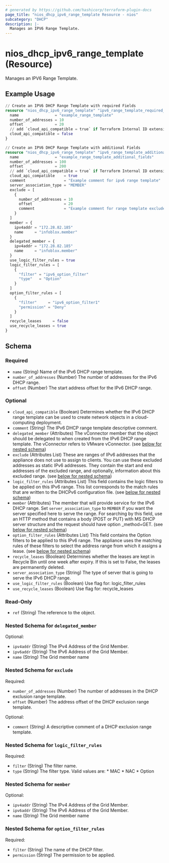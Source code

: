 ```yaml
---
# generated by https://github.com/hashicorp/terraform-plugin-docs
page_title: "nios_dhcp_ipv6_range_template Resource - nios"
subcategory: "DHCP"
description: |-
  Manages an IPV6 Range Template.
---
```


# nios_dhcp_ipv6_range_template (Resource)

Manages an IPV6 Range Template.

## Example Usage

```terraform
// Create an IPV6 DHCP Range Template with required Fields
resource "nios_dhcp_ipv6_range_template" "ipv6_range_template_required_fields" {
  name                = "example_range_template"
  number_of_addresses = 10
  offset              = 20
  // add `cloud_api_compatible = true` if Terraform Internal ID extensible attribute has cloud access
  cloud_api_compatible = false
}

// Create an IPV6 DHCP Range Template with additional Fields
resource "nios_dhcp_ipv6_range_template" "ipv6_range_template_additional_fields" {
  name                = "example_range_template_additional_fields"
  number_of_addresses = 100
  offset              = 200
  // add `cloud_api_compatible = true` if Terraform Internal ID extensible attribute has cloud access
  cloud_api_compatible    = true
  comment                 = "Example comment for ipv6 range template"
  server_association_type = "MEMBER"
  exclude = [
    {
      number_of_addresses = 10
      offset              = 20
      comment             = "Example comment for range template exclude"
    }
  ]
  member = {
    ipv4addr = "172.28.82.185"
    name     = "infoblox.member"
  }
  delegated_member = {
    ipv4addr = "172.28.82.185"
    name     = "infoblox.member"
  }
  use_logic_filter_rules = true
  logic_filter_rules = [
    {
      "filter" = "ipv6_option_filter"
      "type"   = "Option"
    }
  ]
  option_filter_rules = [
    {
      "filter"     = "ipv6_option_filter1"
      "permission" = "Deny"
    }
  ]
  recycle_leases     = false
  use_recycle_leases = true
}
```

<!-- schema generated by tfplugindocs -->
## Schema

### Required

- `name` (String) Name of the IPv6 DHCP range template.
- `number_of_addresses` (Number) The number of addresses for the IPv6 DHCP range.
- `offset` (Number) The start address offset for the IPv6 DHCP range.

### Optional

- `cloud_api_compatible` (Boolean) Determines whether the IPv6 DHCP range template can be used to create network objects in a cloud-computing deployment.
- `comment` (String) The IPv6 DHCP range template descriptive comment.
- `delegated_member` (Attributes) The vConnector member that the object should be delegated to when created from the IPv6 DHCP range template. The vConnector refers to VMware vConnector. (see [below for nested schema](#nestedatt--delegated_member))
- `exclude` (Attributes List) These are ranges of IPv6 addresses that the appliance does not use to assign to clients. You can use these excluded addresses as static IPv6 addresses. They contain the start and end addresses of the excluded range, and optionally, information about this excluded range. (see [below for nested schema](#nestedatt--exclude))
- `logic_filter_rules` (Attributes List) This field contains the logic filters to be applied on this IPv6 range. This list corresponds to the match rules that are written to the DHCPv6 configuration file. (see [below for nested schema](#nestedatt--logic_filter_rules))
- `member` (Attributes) The member that will provide service for the IPv6 DHCP range. Set `server_association_type` to `MEMBER` if you want the server specified here to serve the range. For searching by this field, use an HTTP method that contains a body (POST or PUT) with MS DHCP server structure and the request should have option _method=GET. (see [below for nested schema](#nestedatt--member))
- `option_filter_rules` (Attributes List) This field contains the Option filters to be applied to this IPv6 range. The appliance uses the matching rules of these filters to select the address range from which it assigns a lease. (see [below for nested schema](#nestedatt--option_filter_rules))
- `recycle_leases` (Boolean) Determines whether the leases are kept in Recycle Bin until one week after expiry. If this is set to False, the leases are permanently deleted.
- `server_association_type` (String) The type of server that is going to serve the IPv6 DHCP range.
- `use_logic_filter_rules` (Boolean) Use flag for: logic_filter_rules
- `use_recycle_leases` (Boolean) Use flag for: recycle_leases

### Read-Only

- `ref` (String) The reference to the object.

<a id="nestedatt--delegated_member"></a>
### Nested Schema for `delegated_member`

Optional:

- `ipv4addr` (String) The IPv4 Address of the Grid Member.
- `ipv6addr` (String) The IPv6 Address of the Grid Member.
- `name` (String) The Grid member name


<a id="nestedatt--exclude"></a>
### Nested Schema for `exclude`

Required:

- `number_of_addresses` (Number) The number of addresses in the DHCP exclusion range template.
- `offset` (Number) The address offset of the DHCP exclusion range template.

Optional:

- `comment` (String) A descriptive comment of a DHCP exclusion range template.


<a id="nestedatt--logic_filter_rules"></a>
### Nested Schema for `logic_filter_rules`

Required:

- `filter` (String) The filter name.
- `type` (String) The filter type. Valid values are: * MAC * NAC * Option


<a id="nestedatt--member"></a>
### Nested Schema for `member`

Optional:

- `ipv4addr` (String) The IPv4 Address of the Grid Member.
- `ipv6addr` (String) The IPv6 Address of the Grid Member.
- `name` (String) The Grid member name


<a id="nestedatt--option_filter_rules"></a>
### Nested Schema for `option_filter_rules`

Required:

- `filter` (String) The name of the DHCP filter.
- `permission` (String) The permission to be applied.

